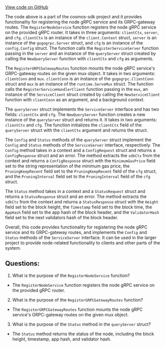 [View code on GitHub](https://github.com/cosmos/cosmos-sdk/blob/main/client/grpc/node/service.go)

The code above is a part of the cosmos-sdk project and it provides functionality for registering the node gRPC service and its GRPC-gateway routes. The `RegisterNodeService` function registers the node gRPC service on the provided gRPC router. It takes in three arguments: `clientCtx`, `server`, and `cfg`. `clientCtx` is an instance of the `client.Context` struct, `server` is an instance of the `gogogrpc.Server` struct, and `cfg` is an instance of the `config.Config` struct. The function calls the `RegisterServiceServer` function passing in the `server` and an instance of the `queryServer` struct created by calling the `NewQueryServer` function with `clientCtx` and `cfg` as arguments.

The `RegisterGRPCGatewayRoutes` function mounts the node gRPC service's GRPC-gateway routes on the given mux object. It takes in two arguments: `clientConn` and `mux`. `clientConn` is an instance of the `gogogrpc.ClientConn` struct and `mux` is an instance of the `runtime.ServeMux` struct. The function calls the `RegisterServiceHandlerClient` function passing in the `mux`, an instance of the `ServiceClient` struct created by calling the `NewServiceClient` function with `clientConn` as an argument, and a background context.

The `queryServer` struct implements the `ServiceServer` interface and has two fields: `clientCtx` and `cfg`. The `NewQueryServer` function creates a new instance of the `queryServer` struct and returns it. It takes in two arguments: `clientCtx` and `cfg`. The function initializes the `clientCtx` field of the `queryServer` struct with the `clientCtx` argument and returns the struct.

The `Config` and `Status` methods of the `queryServer` struct implement the `Config` and `Status` methods of the `ServiceServer` interface, respectively. The `Config` method takes in a context and a `ConfigRequest` struct and returns a `ConfigResponse` struct and an error. The method extracts the `sdkCtx` from the context and returns a `ConfigResponse` struct with the `MinimumGasPrice` field set to the string representation of the minimum gas price, the `PruningKeepRecent` field set to the `PruningKeepRecent` field of the `cfg` struct, and the `PruningInterval` field set to the `PruningInterval` field of the `cfg` struct.

The `Status` method takes in a context and a `StatusRequest` struct and returns a `StatusResponse` struct and an error. The method extracts the `sdkCtx` from the context and returns a `StatusResponse` struct with the `Height` field set to the block height, the `Timestamp` field set to the block time, the `AppHash` field set to the app hash of the block header, and the `ValidatorHash` field set to the next validators hash of the block header.

Overall, this code provides functionality for registering the node gRPC service and its GRPC-gateway routes, and implements the `Config` and `Status` methods of the `ServiceServer` interface. It can be used in the larger project to provide node-related functionality to clients and other parts of the system.
## Questions: 
 1. What is the purpose of the `RegisterNodeService` function?
- The `RegisterNodeService` function registers the node gRPC service on the provided gRPC router.

2. What is the purpose of the `RegisterGRPCGatewayRoutes` function?
- The `RegisterGRPCGatewayRoutes` function mounts the node gRPC service's GRPC-gateway routes on the given mux object.

3. What is the purpose of the `Status` method in the `queryServer` struct?
- The `Status` method returns the status of the node, including the block height, timestamp, app hash, and validator hash.